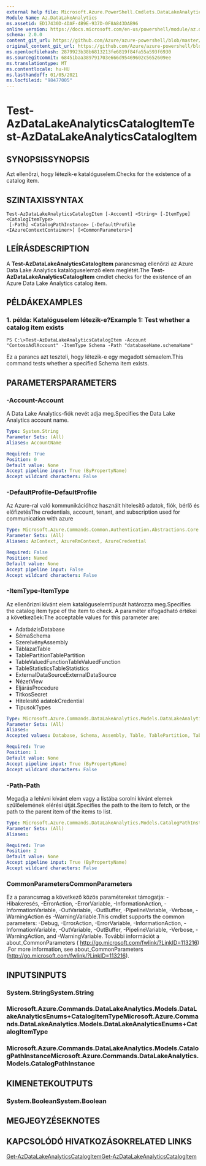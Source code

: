 ```yaml
---
external help file: Microsoft.Azure.PowerShell.Cmdlets.DataLakeAnalytics.dll-Help.xml
Module Name: Az.DataLakeAnalytics
ms.assetid: ED17430D-4DAF-4B9E-937D-0F8A843DAB96
online version: https://docs.microsoft.com/en-us/powershell/module/az.datalakeanalytics/test-azdatalakeanalyticscatalogitem
schema: 2.0.0
content_git_url: https://github.com/Azure/azure-powershell/blob/master/src/DataLakeAnalytics/DataLakeAnalytics/help/Test-AzDataLakeAnalyticsCatalogItem.md
original_content_git_url: https://github.com/Azure/azure-powershell/blob/master/src/DataLakeAnalytics/DataLakeAnalytics/help/Test-AzDataLakeAnalyticsCatalogItem.md
ms.openlocfilehash: 2879923b38b6813213fe6819f84fa55a593f6930
ms.sourcegitcommit: 68451baa389791703e666d95469602c5652609ee
ms.translationtype: MT
ms.contentlocale: hu-HU
ms.lasthandoff: 01/05/2021
ms.locfileid: "98477005"
---
```

# <span data-ttu-id="ec76c-101">Test-AzDataLakeAnalyticsCatalogItem</span><span class="sxs-lookup"><span data-stu-id="ec76c-101">Test-AzDataLakeAnalyticsCatalogItem</span></span>

## <span data-ttu-id="ec76c-102">SYNOPSIS</span><span class="sxs-lookup"><span data-stu-id="ec76c-102">SYNOPSIS</span></span>
<span data-ttu-id="ec76c-103">Azt ellenőrzi, hogy létezik-e katalóguselem.</span><span class="sxs-lookup"><span data-stu-id="ec76c-103">Checks for the existence of a catalog item.</span></span>

## <span data-ttu-id="ec76c-104">SZINTAXIS</span><span class="sxs-lookup"><span data-stu-id="ec76c-104">SYNTAX</span></span>

```
Test-AzDataLakeAnalyticsCatalogItem [-Account] <String> [-ItemType] <CatalogItemType>
 [-Path] <CatalogPathInstance> [-DefaultProfile <IAzureContextContainer>] [<CommonParameters>]
```

## <span data-ttu-id="ec76c-105">LEÍRÁS</span><span class="sxs-lookup"><span data-stu-id="ec76c-105">DESCRIPTION</span></span>
<span data-ttu-id="ec76c-106">A **Test-AzDataLakeAnalyticsCatalogItem** parancsmag ellenőrzi az Azure Data Lake Analytics katalóguselemző elem meglétét.</span><span class="sxs-lookup"><span data-stu-id="ec76c-106">The **Test-AzDataLakeAnalyticsCatalogItem** cmdlet checks for the existence of an Azure Data Lake Analytics catalog item.</span></span>

## <span data-ttu-id="ec76c-107">PÉLDÁK</span><span class="sxs-lookup"><span data-stu-id="ec76c-107">EXAMPLES</span></span>

### <span data-ttu-id="ec76c-108">1. példa: Katalóguselem létezik-e?</span><span class="sxs-lookup"><span data-stu-id="ec76c-108">Example 1: Test whether a catalog item exists</span></span>
```
PS C:\>Test-AzDataLakeAnalyticsCatalogItem -Account "ContosoAdlAccount" -ItemType Schema -Path "databaseName.schemaName"
```

<span data-ttu-id="ec76c-109">Ez a parancs azt teszteli, hogy létezik-e egy megadott sémaelem.</span><span class="sxs-lookup"><span data-stu-id="ec76c-109">This command tests whether a specified Schema item exists.</span></span>

## <span data-ttu-id="ec76c-110">PARAMETERS</span><span class="sxs-lookup"><span data-stu-id="ec76c-110">PARAMETERS</span></span>

### <span data-ttu-id="ec76c-111">-Account</span><span class="sxs-lookup"><span data-stu-id="ec76c-111">-Account</span></span>
<span data-ttu-id="ec76c-112">A Data Lake Analytics-fiók nevét adja meg.</span><span class="sxs-lookup"><span data-stu-id="ec76c-112">Specifies the Data Lake Analytics account name.</span></span>

```yaml
Type: System.String
Parameter Sets: (All)
Aliases: AccountName

Required: True
Position: 0
Default value: None
Accept pipeline input: True (ByPropertyName)
Accept wildcard characters: False
```

### <span data-ttu-id="ec76c-113">-DefaultProfile</span><span class="sxs-lookup"><span data-stu-id="ec76c-113">-DefaultProfile</span></span>
<span data-ttu-id="ec76c-114">Az Azure-ral való kommunikációhoz használt hitelesítő adatok, fiók, bérlő és előfizetés</span><span class="sxs-lookup"><span data-stu-id="ec76c-114">The credentials, account, tenant, and subscription used for communication with azure</span></span>

```yaml
Type: Microsoft.Azure.Commands.Common.Authentication.Abstractions.Core.IAzureContextContainer
Parameter Sets: (All)
Aliases: AzContext, AzureRmContext, AzureCredential

Required: False
Position: Named
Default value: None
Accept pipeline input: False
Accept wildcard characters: False
```

### <span data-ttu-id="ec76c-115">-ItemType</span><span class="sxs-lookup"><span data-stu-id="ec76c-115">-ItemType</span></span>
<span data-ttu-id="ec76c-116">Az ellenőrizni kívánt elem katalóguselemtípusát határozza meg.</span><span class="sxs-lookup"><span data-stu-id="ec76c-116">Specifies the catalog item type of the item to check.</span></span>
<span data-ttu-id="ec76c-117">A paraméter elfogadható értékei a következőek:</span><span class="sxs-lookup"><span data-stu-id="ec76c-117">The acceptable values for this parameter are:</span></span>
- <span data-ttu-id="ec76c-118">Adatbázis</span><span class="sxs-lookup"><span data-stu-id="ec76c-118">Database</span></span>
- <span data-ttu-id="ec76c-119">Séma</span><span class="sxs-lookup"><span data-stu-id="ec76c-119">Schema</span></span>
- <span data-ttu-id="ec76c-120">Szerelvény</span><span class="sxs-lookup"><span data-stu-id="ec76c-120">Assembly</span></span>
- <span data-ttu-id="ec76c-121">Táblázat</span><span class="sxs-lookup"><span data-stu-id="ec76c-121">Table</span></span>
- <span data-ttu-id="ec76c-122">TablePartition</span><span class="sxs-lookup"><span data-stu-id="ec76c-122">TablePartition</span></span>
- <span data-ttu-id="ec76c-123">TableValuedFunction</span><span class="sxs-lookup"><span data-stu-id="ec76c-123">TableValuedFunction</span></span>
- <span data-ttu-id="ec76c-124">TableStatistics</span><span class="sxs-lookup"><span data-stu-id="ec76c-124">TableStatistics</span></span>
- <span data-ttu-id="ec76c-125">ExternalDataSource</span><span class="sxs-lookup"><span data-stu-id="ec76c-125">ExternalDataSource</span></span>
- <span data-ttu-id="ec76c-126">Nézet</span><span class="sxs-lookup"><span data-stu-id="ec76c-126">View</span></span>
- <span data-ttu-id="ec76c-127">Eljárás</span><span class="sxs-lookup"><span data-stu-id="ec76c-127">Procedure</span></span>
- <span data-ttu-id="ec76c-128">Titkos</span><span class="sxs-lookup"><span data-stu-id="ec76c-128">Secret</span></span>
- <span data-ttu-id="ec76c-129">Hitelesítő adatok</span><span class="sxs-lookup"><span data-stu-id="ec76c-129">Credential</span></span>
- <span data-ttu-id="ec76c-130">Típusok</span><span class="sxs-lookup"><span data-stu-id="ec76c-130">Types</span></span>

```yaml
Type: Microsoft.Azure.Commands.DataLakeAnalytics.Models.DataLakeAnalyticsEnums+CatalogItemType
Parameter Sets: (All)
Aliases:
Accepted values: Database, Schema, Assembly, Table, TablePartition, TableValuedFunction, TableStatistics, ExternalDataSource, View, Procedure, Secret, Credential, Types, Package

Required: True
Position: 1
Default value: None
Accept pipeline input: True (ByPropertyName)
Accept wildcard characters: False
```

### <span data-ttu-id="ec76c-131">-Path</span><span class="sxs-lookup"><span data-stu-id="ec76c-131">-Path</span></span>
<span data-ttu-id="ec76c-132">Megadja a lehívni kívánt elem vagy a listába sorolni kívánt elemek szülőelemének elérési útját.</span><span class="sxs-lookup"><span data-stu-id="ec76c-132">Specifies the path to the item to fetch, or the path to the parent item of the items to list.</span></span>

```yaml
Type: Microsoft.Azure.Commands.DataLakeAnalytics.Models.CatalogPathInstance
Parameter Sets: (All)
Aliases:

Required: True
Position: 2
Default value: None
Accept pipeline input: True (ByPropertyName)
Accept wildcard characters: False
```

### <span data-ttu-id="ec76c-133">CommonParameters</span><span class="sxs-lookup"><span data-stu-id="ec76c-133">CommonParameters</span></span>
<span data-ttu-id="ec76c-134">Ez a parancsmag a következő közös paramétereket támogatja: -Hibakeresés, -ErrorAction, -ErrorVariable, -InformationAction, -InformationVariable, -OutVariable, -OutBuffer, -PipelineVariable, -Verbose, -WarningAction és -WarningVariable.</span><span class="sxs-lookup"><span data-stu-id="ec76c-134">This cmdlet supports the common parameters: -Debug, -ErrorAction, -ErrorVariable, -InformationAction, -InformationVariable, -OutVariable, -OutBuffer, -PipelineVariable, -Verbose, -WarningAction, and -WarningVariable.</span></span> <span data-ttu-id="ec76c-135">További információt a about_CommonParameters ( http://go.microsoft.com/fwlink/?LinkID=113216) .</span><span class="sxs-lookup"><span data-stu-id="ec76c-135">For more information, see about_CommonParameters (http://go.microsoft.com/fwlink/?LinkID=113216).</span></span>

## <span data-ttu-id="ec76c-136">INPUTS</span><span class="sxs-lookup"><span data-stu-id="ec76c-136">INPUTS</span></span>

### <span data-ttu-id="ec76c-137">System.String</span><span class="sxs-lookup"><span data-stu-id="ec76c-137">System.String</span></span>

### <span data-ttu-id="ec76c-138">Microsoft.Azure.Commands.DataLakeAnalytics.Models.DataLakeAnalyticsEnums+CatalogItemType</span><span class="sxs-lookup"><span data-stu-id="ec76c-138">Microsoft.Azure.Commands.DataLakeAnalytics.Models.DataLakeAnalyticsEnums+CatalogItemType</span></span>

### <span data-ttu-id="ec76c-139">Microsoft.Azure.Commands.DataLakeAnalytics.Models.CatalogPathInstance</span><span class="sxs-lookup"><span data-stu-id="ec76c-139">Microsoft.Azure.Commands.DataLakeAnalytics.Models.CatalogPathInstance</span></span>

## <span data-ttu-id="ec76c-140">KIMENETEK</span><span class="sxs-lookup"><span data-stu-id="ec76c-140">OUTPUTS</span></span>

### <span data-ttu-id="ec76c-141">System.Boolean</span><span class="sxs-lookup"><span data-stu-id="ec76c-141">System.Boolean</span></span>

## <span data-ttu-id="ec76c-142">MEGJEGYZÉSEK</span><span class="sxs-lookup"><span data-stu-id="ec76c-142">NOTES</span></span>

## <span data-ttu-id="ec76c-143">KAPCSOLÓDÓ HIVATKOZÁSOK</span><span class="sxs-lookup"><span data-stu-id="ec76c-143">RELATED LINKS</span></span>

[<span data-ttu-id="ec76c-144">Get-AzDataLakeAnalyticsCatalogItem</span><span class="sxs-lookup"><span data-stu-id="ec76c-144">Get-AzDataLakeAnalyticsCatalogItem</span></span>](./Get-AzDataLakeAnalyticsCatalogItem.md)


